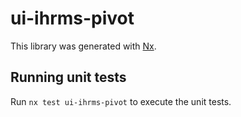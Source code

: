 # ui-ihrms-pivot

This library was generated with [Nx](https://nx.dev).

## Running unit tests

Run `nx test ui-ihrms-pivot` to execute the unit tests.
